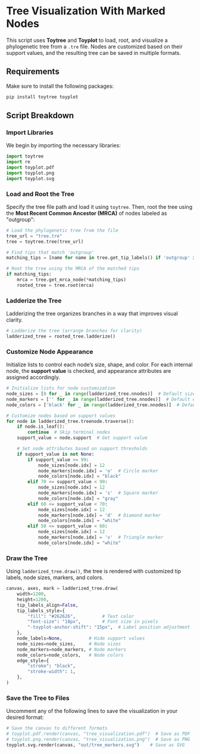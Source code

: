 # Tree Visualization With Marked Nodes

This script uses **Toytree** and **Toyplot** to load, root, and visualize a phylogenetic tree from a `.tre` file. Nodes are customized based on their support values, and the resulting tree can be saved in multiple formats.

## Requirements

Make sure to install the following packages:
```bash
pip install toytree toyplot
```

## Script Breakdown

### Import Libraries
We begin by importing the necessary libraries:
```python
import toytree
import re
import toyplot.pdf
import toyplot.png
import toyplot.svg
```

### Load and Root the Tree
Specify the tree file path and load it using `toytree`. Then, root the tree using the **Most Recent Common Ancestor (MRCA)** of nodes labeled as "outgroup":
```python
# Load the phylogenetic tree from the file
tree_url = "tree.tre"
tree = toytree.tree(tree_url)

# Find tips that match 'outgroup'
matching_tips = [name for name in tree.get_tip_labels() if 'outgroup' in name]

# Root the tree using the MRCA of the matched tips
if matching_tips:
    mrca = tree.get_mrca_node(*matching_tips)
    rooted_tree = tree.root(mrca)
```

### Ladderize the Tree
Ladderizing the tree organizes branches in a way that improves visual clarity.
```python
# Ladderize the tree (arrange branches for clarity)
ladderized_tree = rooted_tree.ladderize()
```

### Customize Node Appearance
Initialize lists to control each node’s size, shape, and color. For each internal node, the **support value** is checked, and appearance attributes are assigned accordingly.
```python
# Initialize lists for node customization
node_sizes = [0 for _ in range(ladderized_tree.nnodes)]  # Default size 0
node_markers = ['' for _ in range(ladderized_tree.nnodes)]  # Default empty markers
node_colors = ['black' for _ in range(ladderized_tree.nnodes)]  # Default black color

# Customize nodes based on support values
for node in ladderized_tree.treenode.traverse():
    if node.is_leaf():
        continue  # Skip terminal nodes
    support_value = node.support  # Get support value

    # Set node attributes based on support thresholds
    if support_value is not None:
        if support_value >= 99:
            node_sizes[node.idx] = 12
            node_markers[node.idx] = 'o'  # Circle marker
            node_colors[node.idx] = "black"
        elif 70 <= support_value < 99:
            node_sizes[node.idx] = 12
            node_markers[node.idx] = 's'  # Square marker
            node_colors[node.idx] = "gray"
        elif 60 <= support_value < 70:
            node_sizes[node.idx] = 12
            node_markers[node.idx] = 'd'  # Diamond marker
            node_colors[node.idx] = "white"
        elif 50 <= support_value < 60:
            node_sizes[node.idx] = 12
            node_markers[node.idx] = 'v'  # Triangle marker
            node_colors[node.idx] = "white"
```

### Draw the Tree
Using `ladderized_tree.draw()`, the tree is rendered with customized tip labels, node sizes, markers, and colors.
```python
canvas, axes, mark = ladderized_tree.draw(
    width=1200,
    height=1200,
    tip_labels_align=False,
    tip_labels_style={
        "fill": "#262626",          # Text color
        "font-size": "18px",        # Font size in pixels
        "-toyplot-anchor-shift": "15px",  # Label position adjustment
    },
    node_labels=None,          # Hide support values
    node_sizes=node_sizes,     # Node sizes
    node_markers=node_markers, # Node markers
    node_colors=node_colors,   # Node colors
    edge_style={
        "stroke": "black", 
        "stroke-width": 1,
    },
)
```

### Save the Tree to Files
Uncomment any of the following lines to save the visualization in your desired format:
```python
# Save the canvas to different formats
# toyplot.pdf.render(canvas, "tree_visualization.pdf")  # Save as PDF
# toyplot.png.render(canvas, "tree_visualization.png")  # Save as PNG
toyplot.svg.render(canvas, "out/tree_markers.svg")    # Save as SVG
```
